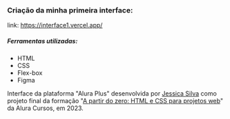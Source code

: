 ### Criação da minha primeira interface:

link: https://interface1.vercel.app/

##### Ferramentas utilizadas:
* HTML
* CSS
* Flex-box
* Figma

Interface da plataforma "Alura Plus" desenvolvida por [Jessica Silva](https://www.linkedin.com/in/sdsjessica/) como projeto final da formação "[A partir do zero: HTML e CSS para projetos web](https://cursos.alura.com.br/formacao-html-css)" da Alura Cursos, em 2023.
